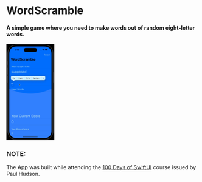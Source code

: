 # WordScramble

#### A simple game where you need to make words out of random eight-letter words.

<img src="./Images/WordScramble.gif" width="25%" height="25%"/>

### NOTE:

The App was built while attending the <a href="https://www.hackingwithswift.com/100/swiftui">100 Days of SwiftUI</a> course issued by Paul Hudson.
